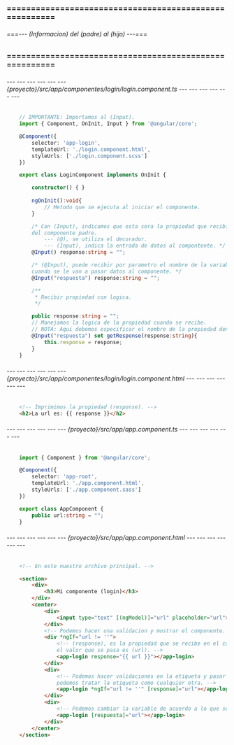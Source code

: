### ======================================================= ###
###### ===--- (Informacion) del (padre) al (hijo) ---=== ######
### ======================================================= ###

<!-- Imaginemos que tenemos un componente llamado (login) dentro de la carpeta (componentes). -->

###### --- --- --- --- --- --- {proyecto}/src/app/componentes/login/login.component.ts --- --- --- --- --- --- ######
```typescript
	// IMPORTANTE: Importamos al (Input).
	import { Component, OnInit, Input } from '@angular/core';

	@Component({
		selector: 'app-login', 
		templateUrl: './login.component.html', 
		styleUrls: ['./login.component.scss'] 
	})

	export class LoginComponent implements OnInit {

		constructor() { }
		
		ngOnInit():void{
			// Metodo que se ejecuta al iniciar el componente.
		}

		/* Con (Input), indicamos que esta sera la propiedad que recibira el valor 
		del componente padre.
			--- (@), se utiliza el decorador.
			--- (Input), indica la entrada de datos al compontente. */
		@Input() response:string = "";

		/* (@Input), puede recibir por parametro el nombre de la variable a recibir en el componente, 
		cuando se le van a pasar datos al componente. */
		@Input("respuesta") response:string = "";

		/**
		 * Recibir propiedad con logica.
		 */

		public response:string = "";
		// Manejamos la logica de la propiedad cuando se recibe.
		// NOTA: Aqui debemos especificar el nombre de la propiedad dentro de @Input("nombre de la propiedad").
		@Input("respuesta") set getResponse(response:string){
			this.response = response;
		}
	}
```

###### --- --- --- --- --- --- {proyecto}/src/app/componentes/login/login.component.html --- --- --- --- --- --- ######
```html
	<!-- Imprimimos la propiedad (response). -->
	<h2>La url es: {{ response }}</h2>
```

###### --- --- --- --- --- --- {proyecto}/src/app/app.component.ts --- --- --- --- --- --- ######
```typescript
	import { Component } from '@angular/core';

	@Component({
		selector: 'app-root',
		templateUrl: './app.component.html', 
		styleUrls: ['./app.component.sass']
	})

	export class AppComponent {
		public url:string = "";
	}
```
###### --- --- --- --- --- --- {proyecto}/src/app/app.component.html --- --- --- --- --- --- ######
```html
	<!-- En este nuestro archivo principal. -->

	<section>
		<div>
			<h3>Mi componente (login)</h3>
		</div>
		<center>
			<div>
				<input type="text" [(ngModel)]="url" placeholder="url">
			</div>
			<!-- Podemos hacer una validacion y mostrar el componente. -->
			<div *ngIf="url != ''">
				<!-- (response), es la propiedad que se recibe en el componente (login), 
				el valor que se pasa es (url). -->
				<app-login response="{{ url }}"></app-login>
			</div>
			<div>
				<!-- Podemos hacer validaciones en la etiqueta y pasar el valor de la propiedad (response), 
				podemos tratar la etiqueta como cualquier otra. -->
				<app-login *ngIf="url != ''" [response]="url"></app-login>
			</div>
			<div>
				<!-- Podemos cambiar la variable de acuerdo a lo que se paso por parametro en (@Input). -->
				<app-login [respuesta]="url"></app-login>
			</div>
		</center>
	</section>
```